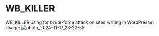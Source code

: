 # WB_KILLER
WB_KILLER using for brute-force attack on sites writing in WordPress\n
Usage:
![photo_2024-11-17_23-22-55](https://github.com/user-attachments/assets/ed5371cb-8808-4bbe-9c64-2aa79b842bae)
